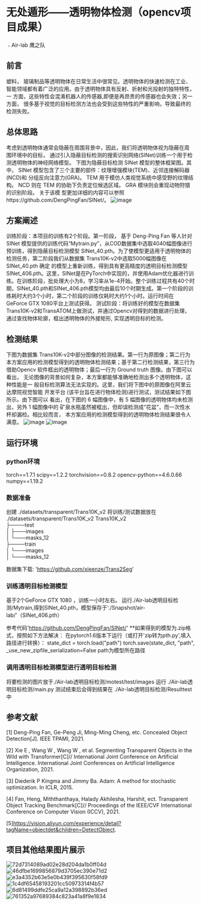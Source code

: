 # 无处遁形——透明物体检测（opencv项目成果）
﹣Air-lab 鹰之队

## 前言
塑料， 玻璃制品等透明物体在日常生活中很常见。透明物体的快速检测在工业、
智能领域都有着广泛的应用。由于透明物体具有反射、折射和光投射的独特特性，一
方面，这些特性会混淆机器人的传感器,即便是再昂贵的传感器也会失效；另一方面，
很多基于视觉的目标检测方法也会受到这些特性的严重影响，导致最终的检测失败。

## 总体思路
考虑到透明物体通常会隐蔽在周围背景中，因此，我们将透明物体视为隐蔽在周
围环境中的目标， 通过引入隐蔽目标检测的搜索识别网络(SINet)训练一个用于检
测透明物体的神经网络模型。 下图为隐蔽目标检测 SINet 模型的整体框架图。其中，
SINet 模型包含了三个主要的部件：纹理增强模块(TEM)、近邻连接解码器(NCD)和
分组反向注意力(GRA)。 TEM 用于模仿人类视觉系统中感受野的纹理结构。 NCD 则在
TEM 的协助下负责定位候选区域。 GRA 模块则会重现动物狩猎的识别阶段。 关于该模
型更加详细的内容可以参照https://github.com/DengPingFan/SINet/。
![image](https://user-images.githubusercontent.com/120435702/208241730-7236b7c0-45d0-4950-ad27-c1c0c92ea105.png)

## 方案阐述
训练阶段：本项目的训练有2个阶段。第一阶段， 基于 Deng-Ping Fan 等人针对 SINet 模型提供的训练代码“Mytrain.py”，从COD数据集中选取4040幅图像进行预训练，得到隐蔽目标检测模型 SINet_40.pth。为了使模型更适用于透明物体的检测任务，第二阶段我们从数据集 Trans10K-v2中选取5000幅图像在 SINet_40.pth 确定 的模型上重新训练，得到具有更高精度的透明目标检测模型 SINet_406.pth。这里，SINet是在PyTorch中实现的，并使用Adam优化器进行训练。在训练阶段，批处理大小为8，学习率从1e-4开始。整个训练过程共有40个时期，SINet_40.pth和SINet_406.pth模型均由最后10个时期生成。第一个阶段的训练耗时大约3个小时，第二个阶段的训练仅耗时大约1个小时。运行时间在GeForce GTX 1080平台上测试获得。
测试阶段：将训练好的模型在数据集Trans10K-v2和TransATOM上做测试，并通过Opencv对得到的数据进行处理，通过查找物体轮廓，框出透明物体的外接矩形,
实现透明目标的检测。

## 检测结果
下图为数据集 Trans10K-v2中部分图像的检测结果。第一行为原图像；第二行为本方案应用的检测模型得到的透明物体检测结果；基于第二行检测结果，第三行为借助Opencv 软件框出的透明物体；最后一行为 Ground truth 图像。由下图可以看出， 无论图像的背景如何复杂，本方案都能够准确地检测出多个透明物体，这种性能是一 般目标检测算法无法实现的。这里，我们将下图中的原图像在阿里云达摩院视觉智能 开发平台 (该平台旨在进行物体检测)进行测试，测试结果如下图所示。由下图可以 看出，在下图的 6 幅图像中，有 5 幅图像的透明物体均未检测出，另外 1 幅图像中的 矿泉水瓶虽然被框出，但却误检测成“花盆”，而一次性水杯却漏检。相比较而言，
本方案应用的检测模型得到的透明物体检测结果很令人满意。
![image](https://user-images.githubusercontent.com/120435702/208242080-e483e053-e78a-42bd-9495-fede0a1e0544.png)
![image](https://user-images.githubusercontent.com/120435702/208242103-4131e639-5eec-4a3f-9f31-8ad0f9b027e2.png)


## 运行环境
### python环境
torch==1.7.1
scipy==1.2.2
torchvision==0.8.2
opencv-python==4.6.0.66
numpy==1.19.2

### 数据准备
创建 ./datasets/transparent/Trans10K_v2 
将训练/测试数据放在 ./datasets/transparent/Trans10K_v2
 Trans10K_v2  
 ├────test  
 │    ├───images  
 │    └───masks_12  
 ├────train  
 │    └───images  
 │    └───masks_12  
      
 数据集下载: 'https://github.com/xieenze/Trans2Seg'

### 训练透明目标检测模型
基于2个GeForce GTX 1080 ，训练一小时左右。
运行./Air-lab透明目标检测/Mytrain,得到SINet_40.pth，模型保存于'./Snapshot/air-lab/'（SINet_406.pth）

参考代码'https://github.com/DengPingFan/SINet/'
**如果得到的模型为.zip格式，按照如下方法解决：
在pytorch1.6版本下运行（或打开'zip转为pth.py',填入路径进行转换）：
state_dict = torch.load("path")
torch.save(state_dict, "path", _use_new_zipfile_serialization=False
path为模型所在路径

### 调用透明目标检测模型进行透明目标检测
将要检测的图片放于./Air-lab透明目标检测/motest/test/images
运行 ./Air-lab透明目标检测/main.py
测试结束后会得到结果在 ./Air-lab透明目标检测/Resulttest 中

## 参考文献
[1] Deng-Ping Fan, Ge-Peng Ji, Ming-Ming Cheng, etc. Concealed Object Detection[J]. IEEE TPAMI, 2021. 

[2] Xie E , Wang W , Wang W , et al. Segmenting Transparent Objects in the Wild with Transformer[C]// International Joint
Conference on Artificial Intelligence. International Joint Conferences on Artificial Intelligence Organization, 2021. 

[3] Diederik P Kingma and Jimmy Ba. Adam: A method for stochastic optimization. In ICLR, 2015. 

[4] Fan, Heng, Miththanthaya, Halady Akhilesha, Harshit, ect. Transparent Object Tracking
Benchmark[C]// Proceedings of the IEEE/CVF International Conference on Computer Vision (ICCV), 2021. 

[5]https://vision.aliyun.com/experience/detail?tagName=objectdet&children=DetectObject.

## 项目其他结果图片展示
![72d7314089ad02e28d204da1b0ff04d](https://user-images.githubusercontent.com/120435702/208233610-d843787e-64ae-4e7f-a85e-2c50bfa2a685.jpg)
![46dfbe1699856879d3705ec390e71d2](https://user-images.githubusercontent.com/120435702/208233611-56f29db7-8d09-440c-aeda-7f6e936aaf8f.jpg)
![e3a4352b63e5e0b439f395630f58fd9](https://user-images.githubusercontent.com/120435702/208233619-cb7e3077-5801-41ff-afd7-9a3f27a64575.jpg)
![1c4df65458193201cc50973314f4b57](https://user-images.githubusercontent.com/120435702/208233623-a46a0141-b023-43b2-859d-372f05cffd5d.jpg)
![6d81499ddfe25ca9a12a398892b36ed](https://user-images.githubusercontent.com/120435702/208233625-0a337bb0-501c-49c1-82b5-859c6275d7fe.jpg)
![761352a97689384c823a41a8f9e1834](https://user-images.githubusercontent.com/120435702/208233630-360a547f-42fb-4a6e-bdcc-986101e1205d.jpg)

